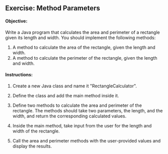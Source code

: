 ## Exercise: Method Parameters

#### Objective:

Write a Java program that calculates the area and perimeter of a rectangle given its length and width. You should implement the following methods:

1. A method to calculate the area of the rectangle, given the length and width.
2. A method to calculate the perimeter of the rectangle, given the length and width.

#### Instructions:

1. Create a new Java class and name it "RectangleCalculator".

2. Define the class and add the main method inside it.

3. Define two methods to calculate the area and perimeter of the rectangle. The methods should take two parameters, the length, and the width, and return the corresponding calculated values.

4. Inside the main method, take input from the user for the length and width of the rectangle.

5. Call the area and perimeter methods with the user-provided values and display the results.
